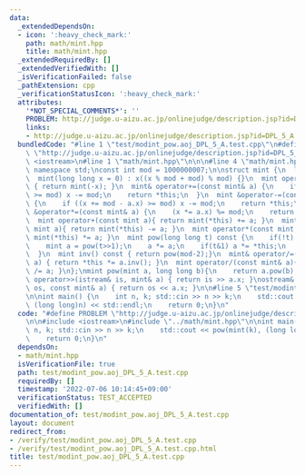 ```yaml
---
data:
  _extendedDependsOn:
  - icon: ':heavy_check_mark:'
    path: math/mint.hpp
    title: math/mint.hpp
  _extendedRequiredBy: []
  _extendedVerifiedWith: []
  _isVerificationFailed: false
  _pathExtension: cpp
  _verificationStatusIcon: ':heavy_check_mark:'
  attributes:
    '*NOT_SPECIAL_COMMENTS*': ''
    PROBLEM: http://judge.u-aizu.ac.jp/onlinejudge/description.jsp?id=DPL_5_A
    links:
    - http://judge.u-aizu.ac.jp/onlinejudge/description.jsp?id=DPL_5_A
  bundledCode: "#line 1 \"test/modint_pow.aoj_DPL_5_A.test.cpp\"\n#define PROBLEM\
    \ \"http://judge.u-aizu.ac.jp/onlinejudge/description.jsp?id=DPL_5_A\"\n\n#include\
    \ <iostream>\n#line 1 \"math/mint.hpp\"\n\n\n#line 4 \"math/mint.hpp\"\nusing\
    \ namespace std;\nconst int mod = 1000000007;\n\nstruct mint {\n  long long x;\n\
    \  mint(long long x = 0) : x((x % mod + mod) % mod) {}\n  mint operator-() const\
    \ { return mint(-x); }\n  mint& operator+=(const mint& a) {\n    if ((x += a.x)\
    \ >= mod) x -= mod;\n    return *this;\n  }\n  mint &operator-=(const mint& a)\
    \ {\n    if ((x += mod - a.x) >= mod) x -= mod;\n    return *this;\n  }\n  mint\
    \ &operator*=(const mint& a) {\n    (x *= a.x) %= mod;\n    return *this;\n  }\n\
    \  mint operator+(const mint a){ return mint(*this) += a; }\n  mint operator-(const\
    \ mint a){ return mint(*this) -= a; }\n  mint operator*(const mint a){ return\
    \ mint(*this) *= a; }\n  mint pow(long long t) const {\n    if(!t) return 1;\n\
    \    mint a = pow(t>>1);\n    a *= a;\n    if(t&1) a *= *this;\n    return a;\n\
    \  }\n  mint inv() const { return pow(mod-2);}\n  mint& operator/=(const mint&\
    \ a) { return *this *= a.inv(); }\n  mint operator/(const mint& a){ return mint(*this)\
    \ /= a; }\n};\nmint pow(mint a, long long b){\n    return a.pow(b);\n}\nistream&\
    \ operator>>(istream& is, mint& a) { return is >> a.x; }\nostream& operator<<(ostream&\
    \ os, const mint& a) { return os << a.x; }\n\n#line 5 \"test/modint_pow.aoj_DPL_5_A.test.cpp\"\
    \n\nint main() {\n    int n, k; std::cin >> n >> k;\n    std::cout << pow(mint(k),\
    \ (long long)n) << std::endl;\n    return 0;\n}\n"
  code: "#define PROBLEM \"http://judge.u-aizu.ac.jp/onlinejudge/description.jsp?id=DPL_5_A\"\
    \n\n#include <iostream>\n#include \"../math/mint.hpp\"\n\nint main() {\n    int\
    \ n, k; std::cin >> n >> k;\n    std::cout << pow(mint(k), (long long)n) << std::endl;\n\
    \    return 0;\n}\n"
  dependsOn:
  - math/mint.hpp
  isVerificationFile: true
  path: test/modint_pow.aoj_DPL_5_A.test.cpp
  requiredBy: []
  timestamp: '2022-07-06 10:14:45+09:00'
  verificationStatus: TEST_ACCEPTED
  verifiedWith: []
documentation_of: test/modint_pow.aoj_DPL_5_A.test.cpp
layout: document
redirect_from:
- /verify/test/modint_pow.aoj_DPL_5_A.test.cpp
- /verify/test/modint_pow.aoj_DPL_5_A.test.cpp.html
title: test/modint_pow.aoj_DPL_5_A.test.cpp
---
```

